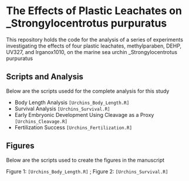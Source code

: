 # The Effects of Plastic Leachates on _Strongylocentrotus purpuratus

This repository holds the code for the analysis of a series of experiments investigating the effects of four plastic leachates, methylparaben, DEHP, UV327, and Irganox1010, on the marine sea urchin _Strongylocentrotus purpuratus

## Scripts and Analysis

Below are the scripts usedd for the complete analysis for this study

* Body Length Analysis `[Urchins_Body_Length.R]`
* Survival Analysis `[Urchins_Survival.R]`
* Early Embryonic Development Using Cleavage as a Proxy `[Urchins_Cleavage.R]`
* Fertilization Success `[Urchins_Fertilization.R]`

## Figures

Below are the scripts used to create the figures in the manuscript 

Figure 1: `[Urchins_Body_Length.R]` ; Figure 2: `[Urchins_Survival.R]`
